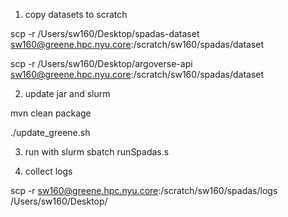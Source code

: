 1. copy datasets to scratch

scp -r /Users/sw160/Desktop/spadas-dataset sw160@greene.hpc.nyu.core:/scratch/sw160/spadas/dataset

scp -r /Users/sw160/Desktop/argoverse-api sw160@greene.hpc.nyu.core:/scratch/sw160/spadas/dataset

2. update jar and slurm

mvn clean package

./update_greene.sh

3. run with slurm
sbatch runSpadas.s

4. collect logs

scp -r sw160@greene.hpc.nyu.core:/scratch/sw160/spadas/logs /Users/sw160/Desktop/